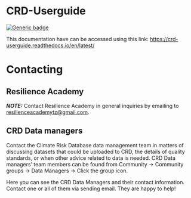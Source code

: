 # CRD-Userguide

[![Generic badge](https://img.shields.io/badge/<update>-<Status>-<COLOR>.svg)](https://crd-userguide.readthedocs.io/en/latest/)

This documentation have can be accessed using this link: https://crd-userguide.readthedocs.io/en/latest/

# Contacting

## Resilience Academy

**_NOTE:_**  Contact Resilience Academy in general inquiries by emailing to resilienceacademytz@gmail.com.


## CRD Data managers

Contact the Climate Risk Database data management team in matters of discussing datasets that could be uploaded to CRD, the details of quality standards, or when other advice related to data is needed. CRD Data managers’ team members can be found from Community → Community groups → Data Managers → Click the group icon.

Here you can see the CRD Data Managers and their contact information. Contact one or all of them via sending email. They are happy to help!
